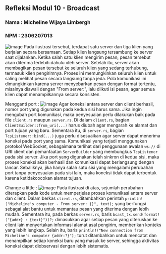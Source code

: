 ## Refleksi Modul 10 - Broadcast

### Nama : Micheline Wijaya Limbergh
### NPM : 2306207013

![image](https://github.com/user-attachments/assets/31f17db3-2cf7-4930-a8c2-7228c1df771b)
Pada ilustrasi tersebut, terdapat satu server dan tiga klien yang berjalan secara bersamaan. Setiap klien langsung tersambung ke server saat dijalankan. Ketika salah satu klien mengirim pesan, pesan tersebut akan diterima terlebih dahulu oleh server. Setelah itu, server akan membagikan pesan tersebut ke seluruh klien yang sedang terhubung, termasuk klien pengirimnya. Proses ini memungkinkan seluruh klien untuk saling melihat pesan secara langsung tanpa jeda. Pola komunikasi ini dimungkinkan karena server menyebarkan pesan dengan format tertentu, misalnya diawali dengan "From server:", lalu diikuti isi pesan, agar semua klien dapat menampilkannya secara konsisten.


Mengganti port :
![image](https://github.com/user-attachments/assets/f0dc14d8-b425-4548-949d-5eb3819af18e)
Agar koneksi antara server dan client berhasil, nomor port yang digunakan pada kedua sisi harus sama. Jika ingin mengubah port komunikasi, maka penyesuaian perlu dilakukan baik pada file `client.rs` maupun `server.rs`. Di dalam `client.rs`, bagian `ClientBuilder::from_uri(...)` harus diubah agar mengarah ke alamat dan port tujuan yang baru. Sementara itu, di `server.rs`, bagian `TcpListener::bind(...)` juga perlu disesuaikan agar server dapat menerima koneksi pada port yang sama. Komunikasi yang terjadi menggunakan protokol WebSocket, sebagaimana terlihat dari penggunaan awalan `ws://` di URI client dan pemanfaatan `ServerBuilder` yang membungkus `TcpListener` pada sisi server. Jika port yang digunakan telah sinkron di kedua sisi, maka proses koneksi akan berhasil dan komunikasi dapat berlangsung dengan lancar. Sebaliknya, jika hanya salah satu sisi yang mengalami perubahan port tanpa penyesuaian pada sisi lain, maka koneksi tidak dapat terbentuk karena ketidakcocokan alamat tujuan.

Change a little :
![image](https://github.com/user-attachments/assets/12486eee-2ad0-4a86-a793-f36cac2775b5)
Pada ilustrasi di atas, sejumlah perubahan diterapkan pada kode untuk memperjelas proses komunikasi antara server dan client. Dalam berkas `client.rs`, ditambahkan perintah `println!("Micheline's computer - From server: {}", text);` yang berfungsi sebagai alat bantu untuk memantau pesan yang diterima dengan lebih mudah. Sementara itu, pada berkas `server.rs`, baris `bcast_tx.send(format!("{addr} : {text}"))?;` dimasukkan agar setiap pesan yang diteruskan ke client lain menyertakan informasi alamat asal pengirim, memberikan konteks yang lebih lengkap. Selain itu, baris `println!("New connection from Micheline's computer {addr:?}");` turut ditambahkan untuk mencatat dan menampilkan setiap koneksi baru yang masuk ke server, sehingga aktivitas koneksi dapat diobservasi dengan lebih sistematis.
